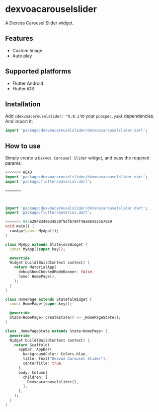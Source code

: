# dexvoacarouselslider

A Dexvoa Carousel Slider widget.

## Features 
 
* Custom Image
* Auto play

## Supported platforms

* Flutter Android
* Flutter iOS


## Installation

Add `cdexvoacarouselslider: ^0.0.1` to your `pubspec.yaml` dependencies. And import it:

```dart
import 'package:dexvoacarouselslider/dexvoacarouselslider.dart';
```

## How to use

Simply create a `Dexvoa Carousel Slider` widget, and pass the required params:

```dart
<<<<<<< HEAD
import 'package:dexvoacarouselslider/dexvoacarouselslider.dart';
import 'package:flutter/material.dart';

=======



import 'package:dexvoacarouselslider/dexvoacarouselslider.dart';
import 'package:flutter/material.dart';

>>>>>>> 845b2948349e34830f9dfb794f48a08433567d89
void main() {
  runApp(const MyApp());
}

class MyApp extends StatelessWidget {
  const MyApp({super.key});

  @override
  Widget build(BuildContext context) {
    return MaterialApp(
      debugShowCheckedModeBanner: false,
      home: HomePage(),
    );
  }
}

class HomePage extends StatefulWidget {
  const HomePage({super.key});

  @override
  State<HomePage> createState() => _HomePageState();
}

class _HomePageState extends State<HomePage> {
  @override
  Widget build(BuildContext context) {
    return Scaffold(
      appBar: AppBar(
        backgroundColor: Colors.blue,
        title: Text("Dexvoa Carousel Slider"),
        centerTitle: true,
      ),
      body: Column(
        children: [
          Dexvoacarouselslider(),
        ],
      ),
    );
  }
}

```



